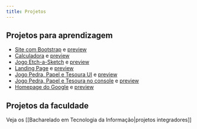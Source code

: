 ```yaml
---
title: Projetos
---
```


## Projetos para aprendizagem

- [Site com Bootstrap](https://github.com/gio-bon/bootstrap-site) e [preview](https://htmlpreview.github.io/?https://github.com/gio-bon/bootstrap-site/blob/main/bootstrap.html)
- [Calculadora](https://github.com/gio-bon/TOP_calculator) e [preview](https://htmlpreview.github.io/?https://github.com/gio-bon/TOP_calculator/blob/main/index.html)
- [Jogo Etch-a-Sketch](https://github.com/gio-bon/TOP_Etch-a-Sketch) e [preview](https://htmlpreview.github.io/?https://github.com/gio-bon/TOP_Etch-a-Sketch/blob/main/index.html)
- [Landing Page](https://github.com/gio-bon/TOP_landing_page) e [preview](https://htmlpreview.github.io/?https://github.com/gio-bon/TOP_landing_page/blob/main/index.html)
- [Jogo Pedra, Papel e Tesoura UI](https://github.com/gio-bon/TOP_rock_paper_scissors_UI/tree/main) e [preview](https://htmlpreview.github.io/?https://github.com/gio-bon/TOP_rock_paper_scissors_UI/blob/main/index-game.html)
- [Jogo Pedra, Papel e Tesoura no console](https://github.com/gio-bon/TOP_rock_paper_scissors) e [preview](https://htmlpreview.github.io/?https://github.com/gio-bon/TOP_rock_paper_scissors/blob/main/index-game.html)
- [Homepage do Google](https://github.com/gio-bon/TOP_google-homepage) e [preview](https://htmlpreview.github.io/?https://github.com/gio-bon/TOP_google-homepage/blob/main/index.html)

## Projetos da faculdade
Veja os [[Bacharelado em Tecnologia da Informação|projetos integradores]]
